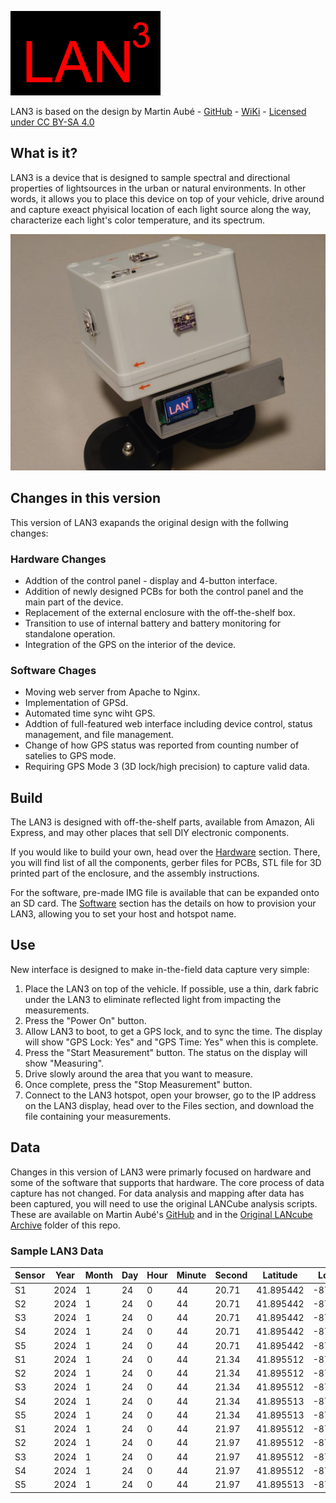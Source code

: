 ![Logo](./images/LAN3_Logo.jpg)

LAN3 is based on the design by Martin Aubé - 
[GitHub](https://github.com/aubema/lancube) - [WiKi](http://obsand.org/wiki/index.php?n=Prof.LANcube) - 
[Licensed under CC BY-SA 4.0 ](https://creativecommons.org/licenses/by-sa/4.0/)

## What is it?
LAN3 is a device that is designed to sample spectral and directional properties of lightsources in the urban or natural environments. In other words, it allows you to place this device on top of your vehicle, drive around and capture exeact phyisical location of each light source along the way, characterize each light's color temperature, and its spectrum. 

![Full](./images/Full.JPG)

## Changes in this version
This version of LAN3 exapands the original design with the follwing changes:
### Hardware Changes 
 - Addtion of the control panel - display and 4-button interface.
 - Addition of newly designed PCBs for both the control panel and the main part of the device.
 - Replacement of the external enclosure with the off-the-shelf box.
 - Transition to use of internal battery and battery monitoring for standalone operation.
 - Integration of the GPS on the interior of the device.

### Software Chages
 - Moving web server from Apache to Nginx.
 - Implementation of GPSd.
 - Automated time sync wiht GPS.
 - Addtion of full-featured web interface including device control, status management, and file management.
 - Change of how GPS status was reported from counting number of satelies to GPS mode. 
 - Requiring GPS Mode 3 (3D lock/high precision) to capture valid data.
 
## Build
The LAN3 is designed with off-the-shelf parts, available from Amazon, Ali Express, and may other places that sell DIY electronic components.

If you would like to build your own, head over the [Hardware](./Hardware/) section. There, you will find list of all the components, gerber files for PCBs, STL file for 3D printed part of the enclosure, and the assembly instructions.

For the software, pre-made IMG file is available that can be expanded onto an SD card. The [Software](./Softwre/) section has the details on how to provision your LAN3, allowing you to set your host and hotspot name. 

## Use
New interface is designed to make in-the-field data capture very simple:
1) Place the LAN3 on top of the vehicle. If possible, use a thin, dark fabric under the LAN3 to eliminate reflected light from impacting the measurements.
2) Press the "Power On" button.
3) Allow LAN3 to boot, to get a GPS lock, and to sync the time. The display will show "GPS Lock: Yes" and "GPS Time: Yes" when this is complete.
4) Press the "Start Measurement" button. The status on the display will show "Measuring".
5) Drive slowly around the area that you want to measure.
6) Once complete, press the "Stop Measurement" button.
7) Connect to the LAN3 hotspot, open your browser, go to the IP address on the LAN3 display, head over to the Files section, and download the file containing your measurements. 

## Data
Changes in this version of LAN3 were primarly focused on hardware and some of the software that supports that hardware. The core process of data capture has not changed. For data analysis and mapping after data has been captured, you will need to use the original LANCube analysis scripts. These are available on Martin Aubé's [GitHub](https://github.com/aubema/lancube) and in the [Original LANcube Archive](./Original_LANcube_Archive/) folder of this repo.

### Sample LAN3 Data
| Sensor | Year | Month | Day | Hour | Minute | Second | Latitude  | Longitude  | Altitude | GPSMode | Gain | AcquisitionTime(ms) | ColorTemperature(k) | MSI  | lux   | Red  | Green | Blue | Clear | Flag |
|--------|------|-------|-----|------|--------|--------|-----------|------------|----------|---------|------|---------------------|---------------------|------|-------|------|-------|------|-------|------|
| S1     | 2024 | 1     | 24  | 0    | 44     | 20.71  | 41.895442 | -87.654126 | 183.2    | 3       | 60   | 307.2               | 5875                | 0.6  | 49.57 | 2444 | 3094  | 2428 | 8301  | OK   |
| S2     | 2024 | 1     | 24  | 0    | 44     | 20.71  | 41.895442 | -87.654126 | 183.2    | 3       | 60   | 153.6               | 7201                | 0.67 | 37.14 | 745  | 1146  | 957  | 2825  | OK   |
| S3     | 2024 | 1     | 24  | 0    | 44     | 20.71  | 41.895442 | -87.654126 | 183.2    | 3       | 60   | 307.2               | 7820                | 0.7  | 31.84 | 1255 | 1996  | 1718 | 5100  | OK   |
| S4     | 2024 | 1     | 24  | 0    | 44     | 20.71  | 41.895442 | -87.654126 | 183.2    | 3       | 60   | 153.6               | 2429                | 0.49 | 24.89 | 1943 | 1236  | 1010 | 4064  | OK   |
| S5     | 2024 | 1     | 24  | 0    | 44     | 20.71  | 41.895442 | -87.654126 | 183.2    | 3       | 60   | 614.4               | 5933                | 0.59 | 28.73 | 2413 | 3388  | 2573 | 8782  | OK   |
| S1     | 2024 | 1     | 24  | 0    | 44     | 21.34  | 41.895512 | -87.65423  | 183.2    | 3       | 60   | 307.2               | 6572                | 0.63 | 40.83 | 1575 | 2414  | 1904 | 6225  | OK   |
| S2     | 2024 | 1     | 24  | 0    | 44     | 21.34  | 41.895512 | -87.65423  | 183.2    | 3       | 60   | 153.6               | 7077                | 0.65 | 47.39 | 793  | 1376  | 1105 | 3314  | OK   |
| S3     | 2024 | 1     | 24  | 0    | 44     | 21.34  | 41.895512 | -87.654231 | 183.2    | 3       | 60   | 307.2               | 7521                | 0.69 | 31.48 | 1433 | 2048  | 1774 | 5321  | OK   |
| S4     | 2024 | 1     | 24  | 0    | 44     | 21.34  | 41.895513 | -87.654231 | 183.2    | 3       | 60   | 153.6               | 2318                | 0.47 | 27.5  | 2116 | 1338  | 1070 | 4353  | OK   |
| S5     | 2024 | 1     | 24  | 0    | 44     | 21.34  | 41.895513 | -87.654231 | 183.2    | 3       | 60   | 614.4               | 6043                | 0.59 | 31.5  | 2523 | 3678  | 2796 | 9374  | OK   |
| S1     | 2024 | 1     | 24  | 0    | 44     | 21.97  | 41.895512 | -87.65423  | 183.2    | 3       | 60   | 307.2               | 7359                | 0.67 | 31.95 | 1050 | 1864  | 1517 | 4697  | OK   |
| S2     | 2024 | 1     | 24  | 0    | 44     | 21.97  | 41.895512 | -87.65423  | 183.2    | 3       | 60   | 153.6               | 6482                | 0.61 | 50.89 | 841  | 1433  | 1095 | 3419  | OK   |
| S3     | 2024 | 1     | 24  | 0    | 44     | 21.97  | 41.895512 | -87.65423  | 183.2    | 3       | 60   | 307.2               | 7106                | 0.68 | 24.99 | 1214 | 1639  | 1403 | 4311  | OK   |
| S4     | 2024 | 1     | 24  | 0    | 44     | 21.97  | 41.895512 | -87.654231 | 183.2    | 3       | 60   | 153.6               | 2426                | 0.46 | 32.85 | 2324 | 1521  | 1202 | 4794  | OK   |
| S5     | 2024 | 1     | 24  | 0    | 44     | 21.97  | 41.895513 | -87.654231 | 183.2    | 3       | 60   | 614.4               | 6041                | 0.59 | 26.54 | 2178 | 3128  | 2395 | 7925  | OK   |
